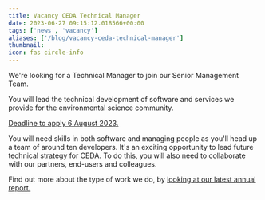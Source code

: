 ```yaml
---
title: Vacancy CEDA Technical Manager
date: 2023-06-27 09:15:12.018566+00:00
tags: ['news', 'vacancy']
aliases: ['/blog/vacancy-ceda-technical-manager']
thumbnail: 
icon: fas circle-info
---
```


We're looking for a Technical Manager to join our Senior Management Team.  
  
You will lead the technical development of software and services we provide for the environmental science community.  
  
[Deadline to apply 6 August 2023.](https://www.careersportal.co.uk/UKRI-careers/jobs/ceda-technical-manager-3285)  
  
You will need skills in both software and managing people as you'll head up a team of around ten developers. It's an exciting opportunity to lead future technical strategy for CEDA. To do this, you will also need to collaborate with our partners, end-users and colleagues.  
  
Find out more about the type of work we do, by [looking at our latest annual report.](/about/mission/)
